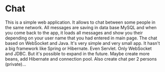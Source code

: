 # Chat
This is a simple web application. It allows to chat between some people in the same network.
All messages are saving in data base MySQL and when you come back to the app, it loads all messages and 
show you their depending on your user name that you had entered in main page.
The chat based on WebSocket and Java. It's very simple and very small app. It hasn't a big framework like Spring or Hibernate. 
Even Servlet. Only WebSocket and JDBC.
But it's possible to expand in the future. Maybe  create more beans, add Hibernate and connection pool. 
Also create chat per 2 persons (private)...
